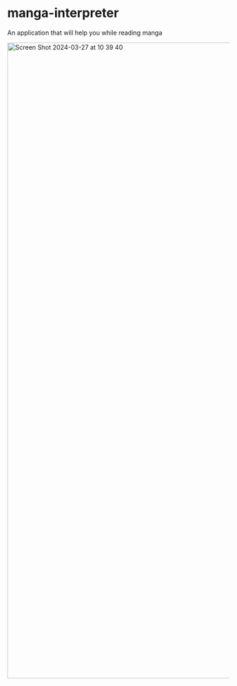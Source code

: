 # manga-interpreter

An application that will help you while reading manga



<img width="1437" alt="Screen Shot 2024-03-27 at 10 39 40" src="https://github.com/aliemre2023/manga-interpreter/assets/93014021/c16bd912-8866-40ef-acbf-87b92d1679d2">
